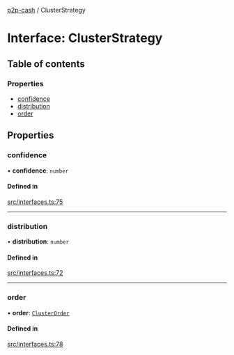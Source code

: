 [p2p-cash](../README.md) / ClusterStrategy

# Interface: ClusterStrategy

## Table of contents

### Properties

- [confidence](ClusterStrategy.md#confidence)
- [distribution](ClusterStrategy.md#distribution)
- [order](ClusterStrategy.md#order)

## Properties

### confidence

• **confidence**: `number`

#### Defined in

[src/interfaces.ts:75](https://github.com/mainnet-pat/p2p-cash/blob/master/src/interfaces.ts#L75)

___

### distribution

• **distribution**: `number`

#### Defined in

[src/interfaces.ts:72](https://github.com/mainnet-pat/p2p-cash/blob/master/src/interfaces.ts#L72)

___

### order

• **order**: [`ClusterOrder`](../enums/ClusterOrder.md)

#### Defined in

[src/interfaces.ts:78](https://github.com/mainnet-pat/p2p-cash/blob/master/src/interfaces.ts#L78)

